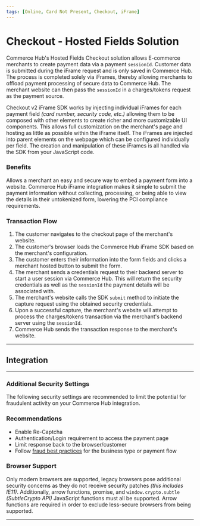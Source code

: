 ```yaml
---
tags: [Online, Card Not Present, Checkout, iFrame]
---
```


# Checkout - Hosted Fields Solution

Commerce Hub's Hosted Fields Checkout solution allows E-commerce merchants to create payment data via a payment `sessionId`. Customer data is submitted during the iFrame request and is only saved in Commerce Hub. The process is completed solely via iFrames, thereby allowing merchants to offload payment processing of secure data to Commerce Hub. The merchant website can then pass the `sessionId` in a charges/tokens request as the payment source.

Checkout v2 iFrame SDK works by injecting individual iFrames for each payment field *(card number, security code, etc.)* allowing them to be composed with other elements to create richer and more customizable UI components. This allows full customization on the merchant's page and hosting as little as possible within the iFrame itself. The iFrames are injected into parent elements on the webpage which can be configured individually per field. The creation and manipulation of these iFrames is all handled via the SDK from your JavaScript code.

### Benefits

Allows a merchant an easy and secure way to embed a payment form into a website. Commerce Hub iFrame integration makes it simple to submit the payment information without collecting, processing, or being able to view the details in their untokenized form, lowering the PCI compliance requirements.

### Transaction Flow

1. The customer navigates to the checkout page of the merchant's website.
2. The customer's browser loads the Commerce Hub iFrame SDK based on the merchant's configuration.
3. The customer enters their information into the form fields and clicks a merchant hosted button to submit the form.
4. The merchant sends a credentials request to their backend server to start a user session via Commerce Hub. This will return the security credentials as well as the `sessionId` the payment details will be associated with.
5. The merchant's website calls the SDK `submit` method to initiate the capture request using the obtained security credentials.
6. Upon a successful capture, the merchant's website will attempt to process the charges/tokens transaction via the merchant's backend server using the `sessionId`.
7. Commerce Hub sends the transaction response to the merchant's website.

---

## Integration

<!-- type: row -->

<!-- type: card
title: Integration Guide
description: Begin integration with Commerce Hub's Hosted Forms Checkout solution.
link: ?path=docs/Online-Mobile-Digital/Checkout/Hosted-Fields/Hosted-Fields-Request.md
-->

<!-- type: card
title: Customization
description: Customize the CSS, fonts, and fields.
link: ?path=docs/Online-Mobile-Digital/Checkout/Hosted-Fields/Hosted-Fields-Customization.md
-->

<!-- type: card
title: Event Handling
description: Support external interactions of the card form.
link: ?path=docs/Online-Mobile-Digital/Checkout/Hosted-Fields/Hosted-Fields-Events.md
-->

<!-- type: card
title: Methods
description: Methods used to acquire an instance of the payment form.
link: ?path=docs/Online-Mobile-Digital/Checkout/Hosted-Fields/Hosted-Fields-Methods.md
-->

<!-- type: row-end -->

---

### Additional Security Settings

The following security settings are recommended to limit the potential for fraudulent activity on your Commerce Hub integration.

### Recommendations

- Enable Re-Captcha
- Authentication/Login requirement to access the payment page
- Limit response back to the browser/customer
- Follow [fraud best practices](?path=docs/Resources/Guides/Fraud/Fraud-Settings.md) for the business type or payment flow

### Browser Support

Only modern browsers are supported, legacy browsers pose additional security concerns as they do not receive security patches *(this includes IE11)*. Additionally, arrow functions, promise, and `window.crypto.subtle` *(SubtleCrypto API)* JavaScript functions must all be supported. Arrow functions are required in order to exclude less-secure browsers from being supported.

---
